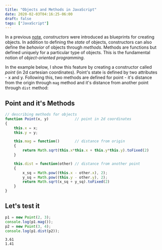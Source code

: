 ```yaml
---
title: "Objects and Methods in JavaScript"
date: 2020-02-03T04:16:25-06:00
draft: false
tags: ["JavaScript"]
---
```

In a previous [note](../b15), *constructors* were introduced as blueprints for
creating objects. In addition to defining the *state* of objects, constructors
can also define the *behavior* of objects through *methods*. Methods are
functions but defined uniquely for a particular type of objects. This is the
fundamental notion of *object-oriented programming*. 

In the example below, I show this feature by creating a constructor called
*point* (in 2d cartesian coordinates). Point's state is defined by two
attributes - x and y. Following this, two methods are defined for point - it's
distance from the origin through `mag` method and it's distance from another
point through `dist` method:

## Point and it's Methods
```JavaScript
// describing methods for objects
function Point(x, y)            // point in 2d coordinates
{
    this.x = x;
    this.y = y;

    this.mag = function()       // distance from origin
    {
        return Math.sqrt(this.x*this.x + this.y*this.y).toFixed(2)
    }

    this.dist = function(other) // distance from another point
    {
        x_sq = Math.pow((this.x - other.x), 2);
        y_sq = Math.pow((this.y - other.y), 2);
        return Math.sqrt(x_sq + y_sq).toFixed(2)
    }
}

```

## Let's test it
```JavaScript
p1 = new Point(2, 3);
console.log(p1.mag());
p2 = new Point(3, 4);
console.log(p1.dist(p2));
```
```
3.61
1.41
```
